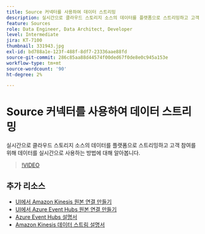 ```yaml
---
title: Source 커넥터를 사용하여 데이터 스트리밍
description: 실시간으로 클라우드 스토리지 소스의 데이터를 플랫폼으로 스트리밍하고 고객 참여를 위해 데이터를 실시간으로 사용하는 방법에 대해 알아봅니다.
feature: Sources
role: Data Engineer, Data Architect, Developer
level: Intermediate
jira: KT-7100
thumbnail: 331943.jpg
exl-id: bd788a1e-123f-488f-8df7-23336aae88fd
source-git-commit: 286c85aa88d44574f00ded67f0de8e0c945a153e
workflow-type: tm+mt
source-wordcount: '90'
ht-degree: 2%

---
```


# Source 커넥터를 사용하여 데이터 스트리밍

실시간으로 클라우드 스토리지 소스의 데이터를 플랫폼으로 스트리밍하고 고객 참여를 위해 데이터를 실시간으로 사용하는 방법에 대해 알아봅니다.


>[!VIDEO](https://video.tv.adobe.com/v/331943?learn=on&enablevpops)

## 추가 리소스

* [UI에서 Amazon Kinesis 원본 연결 만들기](https://experienceleague.adobe.com/docs/experience-platform/sources/ui-tutorials/create/cloud-storage/kinesis.html)
* [UI에서 Azure Event Hubs 원본 연결 만들기](https://experienceleague.adobe.com/docs/experience-platform/sources/ui-tutorials/create/cloud-storage/eventhub.html)
* [Azure Event Hubs 설명서](https://docs.microsoft.com/en-us/azure/event-hubs/)
* [Amazon Kinesis 데이터 스트림 설명서](https://docs.aws.amazon.com/kinesis/index.html)
